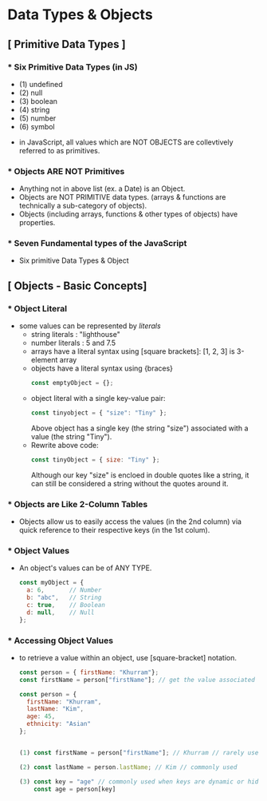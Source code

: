 # Data Types & Objects

## [ Primitive Data Types ]

### * Six Primitive Data Types (in JS)
- (1) undefined
- (2) null
- (3) boolean
- (4) string
- (5) number
- (6) symbol
* in JavaScript, all values which are NOT OBJECTS are collevtively referred to as primitives.

### * Objects ARE NOT Primitives
- Anything not in above list (ex. a Date) is an Object. 
- Objects are NOT PRIMITIVE data types. (arrays & functions are technically a sub-category of objects).
- Objects (including arrays, functions & other types of objects) have properties.

### * Seven Fundamental types of the JavaScript
- Six primitive Data Types & Object

## [ Objects - Basic Concepts]
### * Object Literal
- some values can be represented by <i>literals</i>
  - string literals : "lighthouse"
  - number literals : 5 and 7.5
  - arrays have a literal syntax using [square brackets]: [1, 2, 3] is 3-element array
  - objects have a literal syntax using {braces}
    ```javascript
    const emptyObject = {};
     ```
  - object literal with a single key-value pair:
    ```javascript
    const tinyobject = { "size": "Tiny" };
    ```
    Above object has a single key (the string "size") associated with a value (the string "Tiny").
  - Rewrite above code:
    ```javascript
    const tinyObject = { size: "Tiny" };
    ```
    Although our key "size" is encloed in double quotes like a string, it can still be considered a string without the quotes around it.

### * Objects are Like 2-Column Tables
- Objects allow us to easily access the values (in the 2nd column) via quick reference to their respective keys (in the 1st colum).

### * Object Values
- An object's values can be of ANY TYPE.
  ```javascript
  const myObject = {
    a: 6,       // Number
    b: "abc",   // String
    c: true,    // Boolean
    d: null,    // Null
  };
  ```

### * Accessing Object Values
- to retrieve a value within an object, use [square-bracket] notation.
  ```javascript
  const person = { firstName: "Khurram"};
  const firstName = person["firstName"]; // get the value associated with the key "firstName"
  ```

  ```javascript
  const person = { 
    firstName: "Khurram", 
    lastName: "Kim", 
    age: 45, 
    ethnicity: "Asian"
  };


  (1) const firstName = person["firstName"]; // Khurram // rarely used

  (2) const lastName = person.lastName; // Kim // commonly used
  
  (3) const key = "age" // commonly used when keys are dynamic or hidden
      const age = person[key]
  ```
